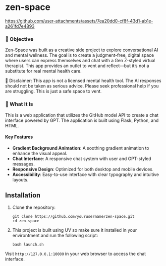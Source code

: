 # zen-space

https://github.com/user-attachments/assets/7ea20dd0-cf8f-43d1-ab1e-a261fd7e4893



### 🌟 Objective
Zen-Space was built as a creative side project to explore conversational AI and mental wellness. The goal is to create a judgment-free, digital space where users can express themselves and chat with a Gen Z-styled virtual therapist. This app provides an outlet to vent and reflect—but it’s not a substitute for real mental health care.

🧠 Disclaimer: This app is not a licensed mental health tool. The AI responses should not be taken as serious advice. Please seek professional help if you are struggling. This is just a safe space to vent.

### 💬 What It Is
This is a web application that utilizes the GitHub model API to create a chat interface powered by GPT. The application is built using Flask, Python, and HTML.

#### Key Features

- **Gradient Background Animation**: A soothing gradient animation to enhance the visual appeal.
- **Chat Interface**: A responsive chat system with user and GPT-styled messages.
- **Responsive Design**: Optimized for both desktop and mobile devices.
- **Accessibility**: Easy-to-use interface with clear typography and intuitive layouts.


## Installation

1. Clone the repository:
   ```
   git clone https://github.com/yourusername/zen-space.git
   cd zen-space
   ```

2. This project is built using UV so make sure it installed in your environtment and run the following script:
   ```
   bash launch.sh
   ```
Visit `http://127.0.0.1:10000` in your web browser to access the chat interface.
